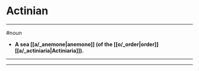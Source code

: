 # Actinian
---
#noun
- **A sea [[a/_anemone|anemone]] (of the [[o/_order|order]] [[a/_actiniaria|Actiniaria]]).**
---
---
